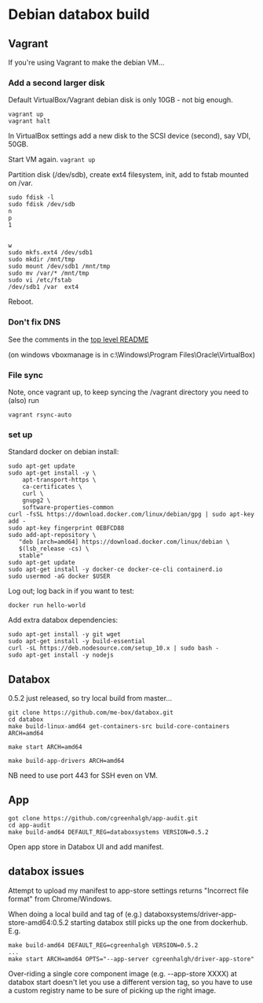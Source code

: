 # Debian databox build

## Vagrant

If you're using Vagrant to make the debian VM...

### Add a second larger disk

Default VirtualBox/Vagrant debian disk is only 10GB - not big enough.

```
vagrant up
vagrant halt
```

In VirtualBox settings add a new disk to the SCSI device (second), say VDI, 50GB.

Start VM again. `vagrant up`

Partition disk (/dev/sdb), create ext4 filesystem, init, add to fstab mounted on /var.
```
sudo fdisk -l
sudo fdisk /dev/sdb
n
p
1


w
sudo mkfs.ext4 /dev/sdb1
sudo mkdir /mnt/tmp
sudo mount /dev/sdb1 /mnt/tmp
sudo mv /var/* /mnt/tmp
sudo vi /etc/fstab
/dev/sdb1 /var  ext4
```
Reboot.

### Don't fix DNS

See the comments in the [top level README](../README.md)

(on windows vboxmanage is in c:\Windows\Program Files\Oracle\VirtualBox)

### File sync

Note, once vagrant up, to keep syncing the /vagrant directory you need to (also) run
```
vagrant rsync-auto
```

### set up

Standard docker on debian install:
```
sudo apt-get update
sudo apt-get install -y \
    apt-transport-https \
    ca-certificates \
    curl \
    gnupg2 \
    software-properties-common
curl -fsSL https://download.docker.com/linux/debian/gpg | sudo apt-key add -
sudo apt-key fingerprint 0EBFCD88
sudo add-apt-repository \
   "deb [arch=amd64] https://download.docker.com/linux/debian \
   $(lsb_release -cs) \
   stable"
sudo apt-get update
sudo apt-get install -y docker-ce docker-ce-cli containerd.io
sudo usermod -aG docker $USER
```
Log out; log back in if you want to test:
```
docker run hello-world
```
Add extra databox dependencies:
```
sudo apt-get install -y git wget 
sudo apt-get install -y build-essential 
curl -sL https://deb.nodesource.com/setup_10.x | sudo bash -
sudo apt-get install -y nodejs
```

## Databox

0.5.2 just released, so try local build from master...
```
git clone https://github.com/me-box/databox.git
cd databox
make build-linux-amd64 get-containers-src build-core-containers ARCH=amd64

make start ARCH=amd64

make build-app-drivers ARCH=amd64
```

NB need to use port 443 for SSH even on VM.

## App

```
got clone https://github.com/cgreenhalgh/app-audit.git
cd app-audit
make build-amd64 DEFAULT_REG=databoxsystems VERSION=0.5.2
```
Open app store in Databox UI and add manifest.

## databox issues

Attempt to upload my manifest to app-store settings returns "Incorrect file format" from Chrome/Windows.

When doing a local build and tag of (e.g.) databoxsystems/driver-app-store-amd64:0.5.2 starting databox still picks up the one from dockerhub.
E.g.
```
make build-amd64 DEFAULT_REG=cgreenhalgh VERSION=0.5.2
...
make start ARCH=amd64 OPTS="--app-server cgreenhalgh/driver-app-store"
```

Over-riding a single core component image (e.g. --app-store XXXX) at databox start doesn't let you use a different version tag, so you have to use a custom registry name to be sure of picking up the right image.
